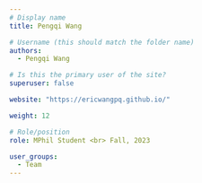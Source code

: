 ```yaml
---
# Display name
title: Pengqi Wang

# Username (this should match the folder name)
authors:
  - Pengqi Wang

# Is this the primary user of the site?
superuser: false

website: "https://ericwangpq.github.io/"

weight: 12

# Role/position
role: MPhil Student <br> Fall, 2023

user_groups:
  - Team
---
```

